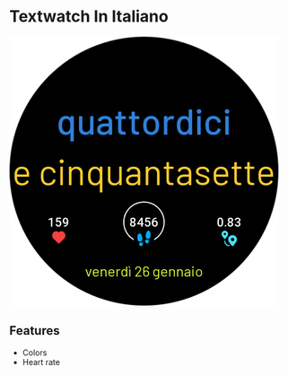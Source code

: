 # Textwatch In Italiano

![example image](assets/480x480-amazfit-balance/preview.png)

## Features
+ Colors
+ Heart rate

